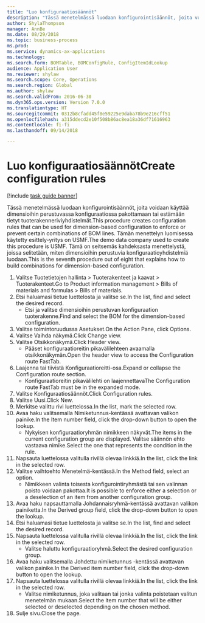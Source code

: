 ```yaml
--- 
title: "Luo konfiguraatiosäännöt"
description: "Tässä menetelmässä luodaan konfigurointisäännöt, joita voidaan käyttää dimensioihin perustuvassa konfiguraatiossa pakottamaan tai estämään tietyt tuoterakenneriviyhdistelmät."
author: ShylaThompson
manager: AnnBe
ms.date: 08/29/2018
ms.topic: business-process
ms.prod: 
ms.service: dynamics-ax-applications
ms.technology: 
ms.search.form: BOMTable, BOMConfigRule, ConfigItemIdLookup
audience: Application User
ms.reviewer: shylaw
ms.search.scope: Core, Operations
ms.search.region: Global
ms.author: shylaw
ms.search.validFrom: 2016-06-30
ms.dyn365.ops.version: Version 7.0.0
ms.translationtype: HT
ms.sourcegitcommit: 0312b8cfadd45f8e59225e9daba78b9e216cff51
ms.openlocfilehash: a315ddecd2e10f508b86ac8ea18a36df71616963
ms.contentlocale: fi-fi
ms.lasthandoff: 09/14/2018

---
```

# <a name="create-configuration-rules"></a><span data-ttu-id="61d76-103">Luo konfiguraatiosäännöt</span><span class="sxs-lookup"><span data-stu-id="61d76-103">Create configuration rules</span></span>

[!include [task guide banner](../../includes/task-guide-banner.md)]

<span data-ttu-id="61d76-104">Tässä menetelmässä luodaan konfigurointisäännöt, joita voidaan käyttää dimensioihin perustuvassa konfiguraatiossa pakottamaan tai estämään tietyt tuoterakenneriviyhdistelmät.</span><span class="sxs-lookup"><span data-stu-id="61d76-104">This procedure creates configuration rules that can be used for dimension-based configuration to enforce or prevent certain combinations of BOM lines.</span></span> <span data-ttu-id="61d76-105">Tämän menettelyn luomisessa käytetty esittely-yritys on USMF.</span><span class="sxs-lookup"><span data-stu-id="61d76-105">The demo data company used to create this procedure is USMF.</span></span> <span data-ttu-id="61d76-106">Tämä on seitsemäs kahdeksasta menettelystä, joissa selitetään, miten dimensioihin perustuvia konfiguraatioyhdistelmiä luodaan.</span><span class="sxs-lookup"><span data-stu-id="61d76-106">This is the seventh procedure out of eight that explains how to build combinations for dimension-based configuration.</span></span>

1. <span data-ttu-id="61d76-107">Valitse Tuotetietojen hallinta > Tuoterakenteet ja kaavat > Tuoterakenteet.</span><span class="sxs-lookup"><span data-stu-id="61d76-107">Go to Product information management > Bills of materials and formulas > Bills of materials.</span></span>
2. <span data-ttu-id="61d76-108">Etsi haluamasi tietue luettelosta ja valitse se.</span><span class="sxs-lookup"><span data-stu-id="61d76-108">In the list, find and select the desired record.</span></span>
    * <span data-ttu-id="61d76-109">Etsi ja valitse dimensioihin perustuvan konfiguraation tuoterakenne.</span><span class="sxs-lookup"><span data-stu-id="61d76-109">Find and select the BOM for the dimension-based configuration.</span></span>  
3. <span data-ttu-id="61d76-110">Valitse toimintoruudussa Asetukset.</span><span class="sxs-lookup"><span data-stu-id="61d76-110">On the Action Pane, click Options.</span></span>
4. <span data-ttu-id="61d76-111">Valitse Vaihda näkymä.</span><span class="sxs-lookup"><span data-stu-id="61d76-111">Click Change view.</span></span>
5. <span data-ttu-id="61d76-112">Valitse Otsikkonäkymä.</span><span class="sxs-lookup"><span data-stu-id="61d76-112">Click Header view.</span></span>
    * <span data-ttu-id="61d76-113">Pääset konfiguraatioreitin pikavälilehteen avaamalla otsikkonäkymän.</span><span class="sxs-lookup"><span data-stu-id="61d76-113">Open the header view to access the Configuration route FastTab.</span></span>  
6. <span data-ttu-id="61d76-114">Laajenna tai tiivistä Konfiguraatioreitti-osa.</span><span class="sxs-lookup"><span data-stu-id="61d76-114">Expand or collapse the Configuration route section.</span></span>
    * <span data-ttu-id="61d76-115">Konfiguraatioreitin pikavälilehti on laajennettava</span><span class="sxs-lookup"><span data-stu-id="61d76-115">The Configuration route FastTab must be in the expanded mode.</span></span>  
7. <span data-ttu-id="61d76-116">Valitse Konfiguraatiosäännöt.</span><span class="sxs-lookup"><span data-stu-id="61d76-116">Click Configuration rules.</span></span>
8. <span data-ttu-id="61d76-117">Valitse Uusi.</span><span class="sxs-lookup"><span data-stu-id="61d76-117">Click New.</span></span>
9. <span data-ttu-id="61d76-118">Merkitse valittu rivi luettelossa.</span><span class="sxs-lookup"><span data-stu-id="61d76-118">In the list, mark the selected row.</span></span>
10. <span data-ttu-id="61d76-119">Avaa haku valitsemalla Nimiketunnus-kentässä avattavan valikon painike.</span><span class="sxs-lookup"><span data-stu-id="61d76-119">In the Item number field, click the drop-down button to open the lookup.</span></span>
    * <span data-ttu-id="61d76-120">Nykyisen konfiguraatioryhmän nimikkeen näkyvät.</span><span class="sxs-lookup"><span data-stu-id="61d76-120">The items in the current configuration group are displayed.</span></span> <span data-ttu-id="61d76-121">Valitse säännön ehto vastaava nimike.</span><span class="sxs-lookup"><span data-stu-id="61d76-121">Select the one that represents the condition in the rule.</span></span>  
11. <span data-ttu-id="61d76-122">Napsauta luettelossa valitulla rivillä olevaa linkkiä.</span><span class="sxs-lookup"><span data-stu-id="61d76-122">In the list, click the link in the selected row.</span></span>
12. <span data-ttu-id="61d76-123">Valitse vaihtoehto Menetelmä-kentässä.</span><span class="sxs-lookup"><span data-stu-id="61d76-123">In the Method field, select an option.</span></span>
    * <span data-ttu-id="61d76-124">Nimikkeen valinta toisesta konfigurointiryhmästä tai sen valinnan poisto voidaan pakottaa.</span><span class="sxs-lookup"><span data-stu-id="61d76-124">It is possible to enforce either a selection or a deselection of an item from another configuration group.</span></span>  
13. <span data-ttu-id="61d76-125">Avaa haku napsauttamalla Johdannaisryhmä-kentässä avattavan valikon painiketta.</span><span class="sxs-lookup"><span data-stu-id="61d76-125">In the Derived group field, click the drop-down button to open the lookup.</span></span>
14. <span data-ttu-id="61d76-126">Etsi haluamasi tietue luettelosta ja valitse se.</span><span class="sxs-lookup"><span data-stu-id="61d76-126">In the list, find and select the desired record.</span></span>
15. <span data-ttu-id="61d76-127">Napsauta luettelossa valitulla rivillä olevaa linkkiä.</span><span class="sxs-lookup"><span data-stu-id="61d76-127">In the list, click the link in the selected row.</span></span>
    * <span data-ttu-id="61d76-128">Valitse haluttu konfiguraatioryhmä.</span><span class="sxs-lookup"><span data-stu-id="61d76-128">Select the desired configuration group.</span></span>  
16. <span data-ttu-id="61d76-129">Avaa haku valitsemalla Johdettu nimiketunnus -kentässä avattavan valikon painike.</span><span class="sxs-lookup"><span data-stu-id="61d76-129">In the Derived item number field, click the drop-down button to open the lookup.</span></span>
17. <span data-ttu-id="61d76-130">Napsauta luettelossa valitulla rivillä olevaa linkkiä.</span><span class="sxs-lookup"><span data-stu-id="61d76-130">In the list, click the link in the selected row.</span></span>
    * <span data-ttu-id="61d76-131">Valitse nimiketunnus, joka valitaan tai jonka valinta poistetaan valitun menetelmän mukaan.</span><span class="sxs-lookup"><span data-stu-id="61d76-131">Select the item number that will be either selected or deselected depending on the chosen method.</span></span>  
18. <span data-ttu-id="61d76-132">Sulje sivu.</span><span class="sxs-lookup"><span data-stu-id="61d76-132">Close the page.</span></span>


